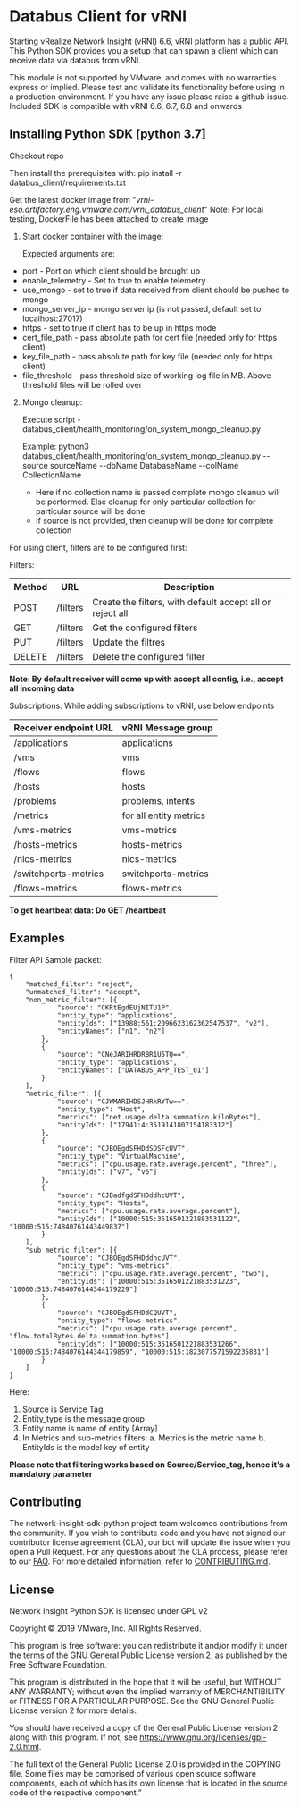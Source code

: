 # Databus Client for vRNI
Starting vRealize Network Insight (vRNI) 6.6, vRNI platform has a public API. This Python SDK provides you a setup that can spawn a client which can receive data via databus from vRNI.

This module is not supported by VMware, and comes with no warranties express or implied. Please test and validate its functionality before using in a production environment. If you have any issue please raise a github issue.
Included SDK is compatible with vRNI 6.6, 6.7, 6.8 and onwards

## Installing Python SDK [python 3.7]
Checkout repo

Then install the prerequisites with: pip install -r databus_client/requirements.txt

Get the latest docker image from "_vrni-eso.artifactory.eng.vmware.com/vrni_databus_client_"
Note: For local testing, DockerFile has been attached to create image

1. Start docker container with the image:

   Expected arguments are:
* port - Port on which client should be brought up
* enable_telemetry - Set to true to enable telemetry
* use_mongo - set to true if data received from client should be pushed to mongo
* mongo_server_ip - mongo server ip (is not passed, default set to localhost:27017)
* https - set to true if client has to be up in https mode
* cert_file_path - pass absolute path for cert file (needed only for https client)
* key_file_path - pass absolute path for key file (needed only for https client)
* file_threshold - pass threshold size of working log file in MB. Above threshold files will be rolled over


2. Mongo cleanup:

   Execute script - databus_client/health_monitoring/on_system_mongo_cleanup.py
   
   Example: python3 databus_client/health_monitoring/on_system_mongo_cleanup.py --source sourceName --dbName DatabaseName --colName CollectionName

   * Here if no collection name is passed complete mongo cleanup will be performed. Else cleanup for only particular collection for particular source will be done 
   * If source is not provided, then cleanup will be done for complete collection


 For using client, filters are to be configured first:

   Filters:
   
   |Method| URL                                                               | Description                                               |
   |-------------------------------------------------------------------|-----------------------------------------------------------|-----------|
   |POST| /filters| Create the filters, with default accept all or reject all |
   |GET| /filters| Get the configured filters                                        |
   |PUT| /filters| Update the filtres                                                |
   |DELETE| /filters| Delete the configured filter                                      |

   **Note: By default receiver will come up with accept all config, i.e., accept all incoming data**

   Subscriptions:
   While adding subscriptions to vRNI, use below endpoints

   | Receiver endpoint URL | vRNI Message group     |
-----------------------|------------------------|
   | /applications         | applications           |
   | /vms                  | vms                    |
   | /flows                | flows                  |
   | /hosts                | hosts                  |
   | /problems             | problems, intents      |
   | /metrics              | for all entity metrics |
   | /vms-metrics          | vms-metrics            |
   | /hosts-metrics        | hosts-metrics          |
   | /nics-metrics         | nics-metrics           |
   | /switchports-metrics  | switchports-metrics    |
   | /flows-metrics        | flows-metrics          |

   **To get heartbeat data: Do GET /heartbeat**



## Examples
Filter API Sample packet:

```commandline
{
    "matched_filter": "reject",
    "unmatched_filter": "accept",
    "non_metric_filter": [{
            "source": "CKRtEgdEUjNITU1P",
            "entity_type": "applications",
            "entityIds": ["13988:561:2096623162362547537", "v2"],
            "entityNames": ["n1", "n2"]
        },
        {
            "source": "CNeJARIHRDRBR1U5TQ==",
            "entity_type": "applications",
            "entityNames": ["DATABUS_APP_TEST_01"]
        }
    ],
    "metric_filter": [{
            "source": "CJWMARIHDSJHRkRYTw==",
            "entity_type": "Host",
            "metrics": ["net.usage.delta.summation.kiloBytes"],
            "entityIds": ["17941:4:3519141807154183312"]
        },
        {
            "source": "CJBOEgdSFHDdSDSFcUVT",
            "entity_type": "VirtualMachine",
            "metrics": ["cpu.usage.rate.average.percent", "three"],
            "entityIds": ["v7", "v6"]
        },
        {
            "source": "CJBadfgdSFHDddhcUVT",
            "entity_type": "Hosts",
            "metrics": ["cpu.usage.rate.average.percent"],
            "entityIds": ["10000:515:3516501221883531122", "10000:515:74840761443449837"]
        }
    ],
    "sub_metric_filter": [{
            "source": "CJBOEgdSFHDddhcUVT",
            "entity_type": "vms-metrics",
            "metrics": ["cpu.usage.rate.average.percent", "two"],
            "entityIds": ["10000:515:3516501221883531223", "10000:515:7484076144344179229"]
        },
        {
            "source": "CJBOEgdSFHDdCQUVT",
            "entity_type": "flows-metrics",
            "metrics": ["cpu.usage.rate.average.percent", "flow.totalBytes.delta.summation.bytes"],
            "entityIds": ["10000:515:3516501221883531266", "10000:515:7484076144344179859", "10000:515:1823077571592235831"]
        }
    ]
}
```
Here:
1. Source is Service Tag
2. Entity_type is the message group
3. Entity name is name of entity [Array]
4. In Metrics and sub-metrics filters:
   a. Metrics is the metric name
   b. EntityIds is the model key of entity

**Please note that filtering works based on Source/Service_tag, hence it's a mandatory parameter**


## Contributing

The network-insight-sdk-python project team welcomes contributions from the community. If you wish to contribute code and you have not signed our contributor license agreement (CLA), our bot will update the issue when you open a Pull Request. For any questions about the CLA process, please refer to our [FAQ](https://cla.vmware.com/faq). For more detailed information, refer to [CONTRIBUTING.md](CONTRIBUTING.md).

## License
Network Insight Python SDK is licensed under GPL v2

Copyright © 2019 VMware, Inc. All Rights Reserved.

This program is free software: you can redistribute it and/or modify it under the terms of the GNU General Public License version 2, as published by the Free Software Foundation.

This program is distributed in the hope that it will be useful, but WITHOUT ANY WARRANTY; without even the implied warranty of MERCHANTIBILITY or FITNESS FOR A PARTICULAR PURPOSE. See the GNU General Public License version 2 for more details.

You should have received a copy of the General Public License version 2 along with this program. If not, see https://www.gnu.org/licenses/gpl-2.0.html.

The full text of the General Public License 2.0 is provided in the COPYING file. Some files may be comprised of various open source software components, each of which has its own license that is located in the source code of the respective component.”
